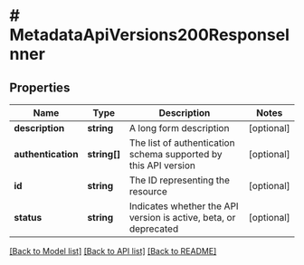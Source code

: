 # # MetadataApiVersions200ResponseInner

## Properties

Name | Type | Description | Notes
------------ | ------------- | ------------- | -------------
**description** | **string** | A long form description | [optional]
**authentication** | **string[]** | The list of authentication schema supported by this API version | [optional]
**id** | **string** | The ID representing the resource | [optional]
**status** | **string** | Indicates whether the API version is active, beta, or deprecated | [optional]

[[Back to Model list]](../../README.md#models) [[Back to API list]](../../README.md#endpoints) [[Back to README]](../../README.md)
